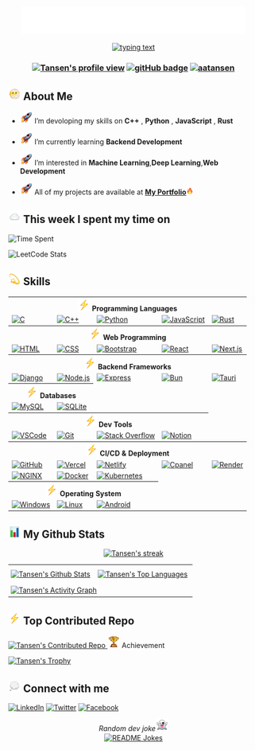 <div align="center">
<img src="assets/images/tansen.svg" width="450px" height="auto" alt='Tansen'>
</div>

<p align="center">
<a href="https://github.com/aatansen?tab=repositories">
<img src="https://readme-typing-svg.herokuapp.com?lines=Learning+New+Things;Playing+Games;Developing+Problem+Solving+Skills;Critical+Thinker&center=true" alt="typing text">
</a>
</p>

<h3 align="center">
<a href="https://github.com/aatansen"><img src="https://komarev.com/ghpvc/?username=aatansen" alt="Tansen's profile view"></a>
<a href="https://github.com/aatansen?tab=followers"><img src="https://img.shields.io/github/followers/aatansen?label=Followers&style=social" alt="gitHub badge"></a>
<a href="https://twitter.com/aatansen" target="blank"><img src="https://img.shields.io/twitter/follow/aatansen?style=social" alt="aatansen" /></a></h3>

## <img src="assets/images/img1.webp" alt="img" width="25" height="25" /> About Me

- <img src="assets/images/img2.webp" alt="img" width="25" height="25" /> I’m devoloping my skills on **C++** , **Python** , **JavaScript** , **Rust**

- <img src="assets/images/img2.webp" alt="img" width="25" height="25" /> I’m currently learning **Backend Development**

- <img src="assets/images/img2.webp" alt="img" width="25" height="25" /> I’m interested in **Machine Learning**,**Deep Learning**,**Web Development**

- <img src="assets/images/img2.webp" alt="img" width="25" height="25" /> All of my projects are available at **[My Portfolio](https://aatansen.github.io)**<img src="assets/images/img4.webp" alt="img" width="15" height="15" />

## <img src="assets/images/img3.webp" alt="img" width="25" height="25" /> This week I spent my time on

![Time Spent](https://github-readme-stats-taupe-two.vercel.app/api/wakatime?username=aatansen&hide_title=true&hide_border=true&bg_color=00000000&text_color=777)

![LeetCode Stats](https://leetcard.jacoblin.cool/aatansen?theme=dark&font=Montserrat&ext=activity)

## <img src="assets/images/img9.webp" alt="img" width="25" height="25" /> Skills

<table>
  <tr>
    <th colspan="5"><img src="assets/images/img10.webp" alt="img" width="25" height="25" /> Programming Languages</th>
  </tr>
  <tr>
    <td><a href="https://en.wikipedia.org/wiki/C_(programming_language)"><img src="https://skills.syvixor.com/api/icons?i=c" alt="C"></a></td>
    <td><a href="https://isocpp.org"><img src="https://skills.syvixor.com/api/icons?i=cpp" alt="C++"></a></td>
    <td><a href="https://www.python.org"><img src="https://skills.syvixor.com/api/icons?i=python" alt="Python"></a></td>
    <td><a href="https://developer.mozilla.org/en-US/docs/Web/JavaScript"><img src="https://skills.syvixor.com/api/icons?i=js" title="Learning" alt="JavaScript"></a></td>
    <td><a href="https://www.rust-lang.org/"><img src="https://skills.syvixor.com/api/icons?i=rust" title="Learning" alt="Rust"></a></td>
  </tr>

  <tr>
    <th colspan="5"><img src="assets/images/img10.webp" alt="img" width="25" height="25" /> Web Programming</th>
  </tr>
  <tr>
    <td><a href="https://developer.mozilla.org/en-US/docs/Web/HTML"><img src="https://skills.syvixor.com/api/icons?i=html" alt="HTML"></a></td>
    <td><a href="https://developer.mozilla.org/en-US/docs/Web/CSS"><img src="https://skills.syvixor.com/api/icons?i=css" alt="CSS"></a></td>
    <td><a href="https://getbootstrap.com"><img src="https://skills.syvixor.com/api/icons?i=bootstrap" alt="Bootstrap"></a></td>
    <td><a href="https://reactjs.org"><img src="https://skills.syvixor.com/api/icons?i=react" title="Learning" alt="React"></a></td>
    <td><a href="https://nextjs.org"><img src="https://skills.syvixor.com/api/icons?i=nextjs" title="Learning" alt="Next.js"></a></td>
  </tr>

  <tr>
    <th colspan="5"><img src="assets/images/img10.webp" alt="img" width="25" height="25" /> Backend Frameworks</th>
  </tr>
  <tr>
    <td><a href="https://www.djangoproject.com"><img src="https://skills.syvixor.com/api/icons?i=django" title="Learning" alt="Django"></a></td>
    <td><a href="https://nodejs.org"><img src="https://skills.syvixor.com/api/icons?i=nodejs" title="Learning" alt="Node.js"></a></td>
    <td><a href="https://expressjs.com"><img src="https://skills.syvixor.com/api/icons?i=express" title="Learning" alt="Express"></a></td>
    <td><a href="https://bun.com"><img src="https://skills.syvixor.com/api/icons?i=bun" title="Learning" alt="Bun"></a></td>
    <td><a href="https://v2.tauri.app"><img src="https://skills.syvixor.com/api/icons?i=tauri" title="Learning" alt="Tauri"></a></td>
  </tr>

  <tr>
    <th colspan="2"><img src="assets/images/img10.webp" alt="img" width="25" height="25" /> Databases</th>
  </tr>
  <tr>
    <td><a href="https://www.mysql.com"><img src="https://skills.syvixor.com/api/icons?i=mysql" title="Learning" alt="MySQL"></a></td>
    <td><a href="https://www.sqlite.org"><img src="https://skills.syvixor.com/api/icons?i=sqlite" title="Learning" alt="SQLite"></a></td>
  </tr>

  <tr>
    <th colspan="4"><img src="assets/images/img10.webp" alt="img" width="25" height="25" /> Dev Tools</th>
  </tr>
  <tr>
    <td><a href="https://code.visualstudio.com"><img src="https://skills.syvixor.com/api/icons?i=vscode" title="Learning" alt="VSCode"></a></td>
    <td><a href="https://git-scm.com"><img src="https://skills.syvixor.com/api/icons?i=git" title="Learning" alt="Git"></a></td>
    <td><a href="https://stackoverflow.com"><img src="https://skills.syvixor.com/api/icons?i=stackoverflow" alt="Stack Overflow"></a></td>
    <td><a href="https://www.notion.com/"><img src="https://skills.syvixor.com/api/icons?i=notion" alt="Notion"></a></td>
  </tr>

  <tr>
    <th colspan="5"><img src="assets/images/img10.webp" alt="img" width="25" height="25" /> CI/CD & Deployment</th>
  </tr>
  <tr>
    <td><a href="https://github.com"><img src="https://skills.syvixor.com/api/icons?i=github" title="Learning" alt="GitHub"></a></td>
    <td><a href="https://vercel.com"><img src="https://skills.syvixor.com/api/icons?i=vercel" title="Learning" alt="Vercel"></a></td>
    <td><a href="https://www.netlify.com"><img src="https://skills.syvixor.com/api/icons?i=netlify" title="Learning" alt="Netlify"></a></td>
    <td><a href="https://www.cpanel.net/"><img src="https://skills.syvixor.com/api/icons?i=cpanel" title="Learning" alt="Cpanel"></a></td>
    <td><a href="https://render.com/"><img src="https://skills.syvixor.com/api/icons?i=render" title="Learning" alt="Render"></a></td>
  </tr>
  <tr>
    <td><a href="https://nginx.org/"><img src="https://skills.syvixor.com/api/icons?i=nginx" title="Learning" alt="NGINX"></a></td>
    <td><a href="https://www.docker.com/"><img src="https://skills.syvixor.com/api/icons?i=docker" title="Learning" alt="Docker"></a></td>
    <td><a href="https://kubernetes.io/"><img src="https://skills.syvixor.com/api/icons?i=kubernetes" title="Learning" alt="Kubernetes"></a></td>
  </tr>

  <tr>
    <th colspan="3"><img src="assets/images/img10.webp" alt="img" width="25" height="25" /> Operating System</th>
  </tr>
  <tr>
    <td><a href="https://www.microsoft.com/en-us/windows/"><img src="https://skills.syvixor.com/api/icons?i=windows" alt="Windows"></a></td>
    <td><a href="https://www.linux.org/"><img src="https://skills.syvixor.com/api/icons?i=linux" title="Learning" alt="Linux"></a></td>
    <td><a href="https://www.android.com/"><img src="https://skills.syvixor.com/api/icons?i=android" alt="Android"></a></td>
  </tr>
</table>



## <img src="assets/images/img5.webp" alt="img" width="25" height="25" /> My Github Stats

<p align="center">
    <a href="https://github.com/aatansen?tab=repositories">
        <img alt="Tansen's streak" src="https://github-readme-streak-stats.herokuapp.com/?user=aatansen&theme=black-ice&hide_border=true&stroke=0000&background=060A0CD0"/>
    </a>
</p>
<table>
  <tr>
    <td style="padding: 5px;"><a href="https://github.com/aatansen?tab=repositories"><img alt="Tansen's Github Stats" src="https://github-readme-stats.vercel.app/api?username=aatansen&show_icons=true&count_private=true&theme=react&hide_border=true&bg_color=0D1117" /></a></td>
    <td style="padding: 10px;"><a href="https://github.com/aatansen?tab=repositories"><img alt="Tansen's Top Languages" src="https://github-readme-stats.vercel.app/api/top-langs/?username=aatansen&langs_count=8&count_private=true&layout=compact&theme=react&hide_border=true&bg_color=0D1117" /></a></td>
  </tr>
  <tr>
    <td colspan="2" style="padding: 5px;"><a href="https://github.com/aatansen?tab=repositories"><img alt="Tansen's Activity Graph" src="https://github-readme-activity-graph.vercel.app/graph?username=aatansen&bg_color=0D1117&color=5BCDEC&line=5BCDEC&point=FFFFFF&hide_border=true" /></a></td>
  </tr>
</table>

## <img src="assets/images/img10.webp" alt="img" width="25" height="25" /> Top Contributed Repo

<a href="https://github.com/aatansen?tab=repositories">
    <img alt="Tansen's Contributed Repo" src="https://github-contributor-stats.vercel.app/api?username=aatansen&limit=5&theme=react&hide_border=true&bg_color=0D1117&combine_all_yearly_contributions=true"/>
</a

## <img src="assets/images/img6.webp" alt="img" width="25" height="25" /> Achievement

<p align="left"> <a href="https://github.com/aatansen?tab=repositories"><img src="https://github-profile-trophy.vercel.app/?username=aatansen" alt="Tansen's Trophy" /></a> </p>

## <img src="assets/images/img7.webp" alt="img" width="25" height="25" /> Connect with me

<p align="left">
<a href="https://www.linkedin.com/in/aatansen/"><img src="https://img.icons8.com/fluent/48/000000/linkedin.png" alt="LinkedIn"/></a>
<a href="https://twitter.com/aatansen"><img src="https://img.icons8.com/fluent/48/000000/twitter.png" alt="Twitter"/></a>
<a href="https://www.facebook.com/aatansen"><img src="https://img.icons8.com/fluency/50/000000/facebook.png" alt="Facebook"/></a>
</br>
<div align="center">
<i>Random dev joke<img src="assets/images/img8.webp" alt="img" width="25" height="25" /></i><br>
<a href="https://github.com/aatansen?tab=repositories"><img align="center" src="https://readme-jokes.vercel.app/api" alt="README Jokes"></a>
</div>
</p>
